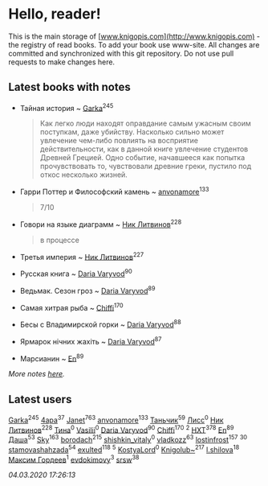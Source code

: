 # Hello, reader!
This is the main storage of [www.knigopis.com](http://www.knigopis.com) - the registry of read books.
To add your book use www-site. All changes are committed and synchronized with this git repository.
Do not use pull requests to make changes here.


## Latest books with notes
* Тайная история ~ [Garka](users/115/115753719718250012620-google)<sup>245</sup>
    > Как легко люди находят оправдание самым ужасным своим поступкам, даже убийству. Насколько сильно может увлечение чем-либо повлиять на восприятие действительности, как в данной книге увлечение студентов Древней Грецией. Одно событие, начавшееся как попытка прочувствовать то, чувствовали древние греки, пустило под откос несколько жизней.

* Гарри Поттер и Философский камень ~ [anvonamore](users/595/5957175-vkontakte)<sup>133</sup>
    > 7/10

* Говори на языке диаграмм ~ [Ник Литвинов](users/241/241974816-vkontakte)<sup>228</sup>
    > в процессе

* Третья империя ~ [Ник Литвинов](users/241/241974816-vkontakte)<sup>227</sup>

* Русская книга ~ [Daria Varyvod](users/829/829893410524253-facebook)<sup>90</sup>

* Ведьмак. Сезон гроз ~ [Daria Varyvod](users/829/829893410524253-facebook)<sup>89</sup>

* Самая хитрая рыба ~ [Chiffi](users/105/105831994080785626680-google)<sup>170</sup>

* Бесы с Владимирской горки ~ [Daria Varyvod](users/829/829893410524253-facebook)<sup>88</sup>

* Ярмарок нічних жахіть ~ [Daria Varyvod](users/829/829893410524253-facebook)<sup>87</sup>

* Марсианин ~ [En](users/333/333646551-vkontakte)<sup>89</sup>


_More notes [here](latest_books_with_notes.md)._


## Latest users
[Garka](users/115/115753719718250012620-google)<sup>245</sup> 
[4apa](users/117/117392596378069249667-google)<sup>37</sup> 
[Janet](users/108/108113656204404967440-google)<sup>763</sup> 
[anvonamore](users/595/5957175-vkontakte)<sup>133</sup> 
[Таньчик](users/209/2096581563762610-facebook)<sup>59</sup> 
[Лисс](users/117/117706099706101024986-google)<sup>0</sup> 
[Ник Литвинов](users/241/241974816-vkontakte)<sup>228</sup> 
[Тина](users/109/109673258488840317845-google)<sup>0</sup> 
[Vasilii](users/486/486520791539517-facebook)<sup>0</sup> 
[Daria Varyvod](users/829/829893410524253-facebook)<sup>90</sup> 
[Chiffi](users/105/105831994080785626680-google)<sup>170</sup> 
[](users/105/105380613688026864443-google)<sup>2</sup> 
[HXT](users/100/100002563462782-facebook)<sup>378</sup> 
[En](users/333/333646551-vkontakte)<sup>89</sup> 
[Даша](users/334/334696193054530347-mailru)<sup>53</sup> 
[Sky](users/118/118049897850017649660-google)<sup>163</sup> 
[borodach](users/157/15706320-vkontakte)<sup>215</sup> 
[shishkin_vitaly](users/139/139727305-vkontakte)<sup>0</sup> 
[vladkozz](users/572/57239276-vkontakte)<sup>63</sup> 
[lostinfrost](users/217/217891524-vkontakte)<sup>157</sup> 
[](users/270/270444099499-odnoklassniki)<sup>30</sup> 
[stamovashahzada](users/310/310646815-vkontakte)<sup>54</sup> 
[exulted](users/100/100599204551896265722-google)<sup>118</sup> 
[](users/153/1537586159620888-facebook)<sup>5</sup> 
[KostyaLord](users/681/681078792716921-facebook)<sup>0</sup> 
[Knigolub~](users/111/111878597279669641685-google)<sup>217</sup> 
[l.shilova](users/101/10123344-vkontakte)<sup>18</sup> 
[Максим Гордеев](users/470/4705914-vkontakte)<sup>1</sup> 
[evdokimovy](users/893/8933046-vkontakte)<sup>3</sup> 
[srsw](users/200/20087139-yandex)<sup>38</sup> 


_04.03.2020 17:26:13_
